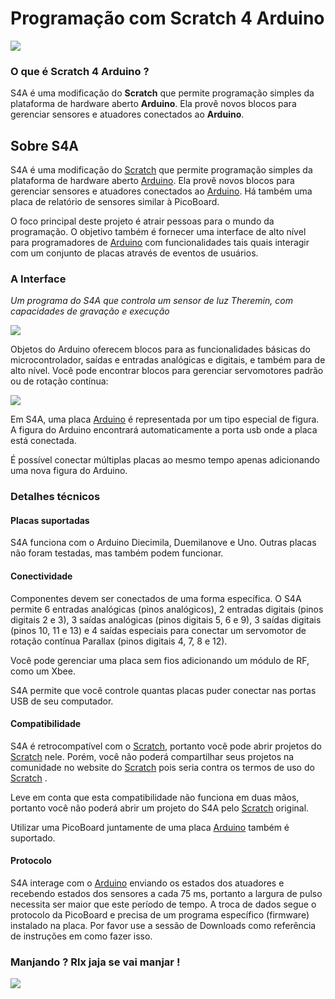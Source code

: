 # Programação com Scratch 4 Arduino

![](https://images.squarespace-cdn.com/content/56d92cc060b5e9db654d0535/1482430037458-A55285AOKRVAF30PEXNA/S4P+Or+Shoval?content-type=image%2Fgif)



### O que é Scratch 4 Arduino ? 

 S4A é uma modificação do **Scratch** que permite programação simples da plataforma de hardware aberto **Arduino**. Ela provê novos blocos para gerenciar sensores e atuadores conectados ao **Arduino**.

## Sobre S4A

S4A é uma modificação do [Scratch](http://scratch.mit.edu) que permite programação simples da plataforma de hardware aberto [Arduino](http://arduino.cc). Ela provê novos blocos para gerenciar sensores e atuadores conectados ao [Arduino](http://arduino.cc). Há também uma placa de relatório de sensores similar à PicoBoard.

O foco principal deste projeto é atrair pessoas para o mundo da programação. O objetivo também é fornecer uma interface de alto nível para programadores de [Arduino](http://arduino.cc) com funcionalidades tais quais interagir com um conjunto de placas através de eventos de usuários.

### A Interface

  _Um programa do S4A que controla um sensor de luz Theremin, com capacidades de gravação e execução_

![](https://cdn.instructables.com/FDL/S35H/J58FUA94/FDLS35HJ58FUA94.LARGE.jpg)

Objetos do Arduino oferecem blocos para as funcionalidades básicas do microcontrolador, saídas e entradas analógicas e digitais, e também para de alto nível. Você pode encontrar blocos para gerenciar servomotores padrão ou de rotação contínua:

![](https://www.kitronik.co.uk/wp/wp-content/uploads/2017/01/2568-mini-360-degree-servo-gif1.gif)



Em S4A, uma placa [Arduino](http://arduino.cc) é representada por um tipo especial de figura. A figura do Arduino encontrará automaticamente a porta usb onde a placa está conectada.

É possível conectar múltiplas placas ao mesmo tempo apenas adicionando uma nova figura do Arduino.

### Detalhes técnicos

#### Placas suportadas

S4A funciona com o Arduino Diecimila, Duemilanove e Uno. Outras placas não foram testadas, mas também podem funcionar.

#### Conectividade

Componentes devem ser conectados de uma forma específica. O S4A permite 6 entradas analógicas \(pinos analógicos\), 2 entradas digitais \(pinos digitais 2 e 3\), 3 saídas analógicas \(pinos digitais 5, 6 e 9\), 3 saídas digitais \(pinos 10, 11 e 13\) e 4 saídas especiais para conectar um servomotor de rotação contínua Parallax \(pinos digitais 4, 7, 8 e 12\).

Você pode gerenciar uma placa sem fios adicionando um módulo de RF, como um Xbee.

S4A permite que você controle quantas placas puder conectar nas portas USB de seu computador.

#### Compatibilidade

S4A é retrocompatível com o [Scratch](http://scratch.mit.edu), portanto você pode abrir projetos do [Scratch](http://scratch.mit.edu) nele. Porém, você não poderá compartilhar seus projetos na comunidade no website do [Scratch](http://scratch.mit.edu) pois seria contra os termos de uso do [Scratch](http://scratch.mit.edu) .

Leve em conta que esta compatibilidade não funciona em duas mãos, portanto você não poderá abrir um projeto do S4A pelo [Scratch](http://scratch.mit.edu) original.

Utilizar uma PicoBoard juntamente de uma placa [Arduino](http://arduino.cc) também é suportado.

#### Protocolo

S4A interage com o [Arduino](http://arduino.cc) enviando os estados dos atuadores e recebendo estados dos sensores a cada 75 ms, portanto a largura de pulso necessita ser maior que este período de tempo. A troca de dados segue o protocolo da PicoBoard e precisa de um programa específico \(firmware\) instalado na placa. Por favor use a sessão de Downloads como referência de instruções em como fazer isso.

### Manjando ? Rlx jaja se vai manjar !

![](https://hackster.imgix.net/uploads/attachments/324112/yagajfz_ipb4OShnPf.gif?auto=compress&gifq=35&w=600&h=450&fit=min)







